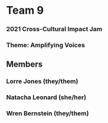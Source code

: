 # Team 9
### 2021 Cross-Cultural Impact Jam
### Theme: Amplifying Voices

## Members
### Lorre Jones (they/them)
### Natacha Leonard (she/her)
### Wren Bernstein (they/them)
